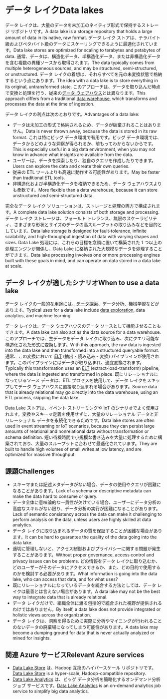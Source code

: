 # <a name="data-lakes"></a><span data-ttu-id="b9dc5-101">データ レイク</span><span class="sxs-lookup"><span data-stu-id="b9dc5-101">Data lakes</span></span>

<span data-ttu-id="b9dc5-102">データ レイクは、大量のデータを未加工のネイティブ形式で保持するストレージ リポジトリです。</span><span class="sxs-lookup"><span data-stu-id="b9dc5-102">A data lake is a storage repository that holds a large amount of data in its native, raw format.</span></span> <span data-ttu-id="b9dc5-103">データ レイク ストアは、テラバイト級およびペタバイト級のデータにスケーリングできるように最適化されています。</span><span class="sxs-lookup"><span data-stu-id="b9dc5-103">Data lake stores are optimized for scaling to terabytes and petabytes of data.</span></span> <span data-ttu-id="b9dc5-104">通常、データは、構造化データ、半構造化データ、または非構造化データを含む複数の異種ソースから取得されます。</span><span class="sxs-lookup"><span data-stu-id="b9dc5-104">The data typically comes from multiple heterogeneous sources, and may be structured, semi-structured, or unstructured.</span></span> <span data-ttu-id="b9dc5-105">データ レイクの着想は、それらすべてを元の未変換状態で格納するという点にあります。</span><span class="sxs-lookup"><span data-stu-id="b9dc5-105">The idea with a data lake is to store everything in its original, untransformed state.</span></span> <span data-ttu-id="b9dc5-106">このアプローチは、データを取り込んだ時点で変換と処理を行う、従来の[データ ウェアハウス](../scenarios/data-warehousing.md)とは異なります。</span><span class="sxs-lookup"><span data-stu-id="b9dc5-106">This approach differs from a traditional [data warehouse](../scenarios/data-warehousing.md), which transforms and processes the data at the time of ingestion.</span></span>

<span data-ttu-id="b9dc5-107">データ レイクの利点は次のとおりです。</span><span class="sxs-lookup"><span data-stu-id="b9dc5-107">Advantages of a data lake:</span></span>

- <span data-ttu-id="b9dc5-108">データは未加工の形式で格納されるため、データが破棄されることはありません。</span><span class="sxs-lookup"><span data-stu-id="b9dc5-108">Data is never thrown away, because the data is stored in its raw format.</span></span> <span data-ttu-id="b9dc5-109">これは特にビッグ データ環境で有用です。ビッグ データ環境では、データからどのような洞察が得られるか、前もってわからないからです。</span><span class="sxs-lookup"><span data-stu-id="b9dc5-109">This is especially useful in a big data environment, when you may not know in advance what insights are available from the data.</span></span>
- <span data-ttu-id="b9dc5-110">ユーザーは、データを探索したり、独自のクエリを作成したりできます。</span><span class="sxs-lookup"><span data-stu-id="b9dc5-110">Users can explore the data and create their own queries.</span></span>
- <span data-ttu-id="b9dc5-111">従来の ETL ツールよりも高速に動作する可能性があります。</span><span class="sxs-lookup"><span data-stu-id="b9dc5-111">May be faster than traditional ETL tools.</span></span>
- <span data-ttu-id="b9dc5-112">非構造化および半構造化データを格納できるため、データ ウェアハウスよりも柔軟です。</span><span class="sxs-lookup"><span data-stu-id="b9dc5-112">More flexible than a data warehouse, because it can store unstructured and semi-structured data.</span></span> 

<span data-ttu-id="b9dc5-113">完全なデータ レイク ソリューションは、ストレージと処理の両方で構成されます。</span><span class="sxs-lookup"><span data-stu-id="b9dc5-113">A complete data lake solution consists of both storage and processing.</span></span> <span data-ttu-id="b9dc5-114">データ レイク ストレージは、フォールト トレランス、無限のスケーラビリティ、さまざまな形状とサイズのデータ​​の高スループットの取り込みなどを目的としています。</span><span class="sxs-lookup"><span data-stu-id="b9dc5-114">Data lake storage is designed for fault-tolerance, infinite scalability, and high-throughput ingestion of data with varying shapes and sizes.</span></span> <span data-ttu-id="b9dc5-115">Data Lake 処理には、これらの目標を念頭に置いて構築された 1 つ以上の処理エンジンが関係し、Data Lake に格納された大規模なデータを処理することができます。</span><span class="sxs-lookup"><span data-stu-id="b9dc5-115">Data lake processing involves one or more processing engines built with these goals in mind, and can operate on data stored in a data lake at scale.</span></span>

## <a name="when-to-use-a-data-lake"></a><span data-ttu-id="b9dc5-116">データ レイクが適したシナリオ</span><span class="sxs-lookup"><span data-stu-id="b9dc5-116">When to use a data lake</span></span>

<span data-ttu-id="b9dc5-117">データ レイクの一般的な用途には、[データ探索](../scenarios/interactive-data-exploration.md)、データ分析、機械学習などがあります。</span><span class="sxs-lookup"><span data-stu-id="b9dc5-117">Typical uses for a data lake include [data exploration](../scenarios/interactive-data-exploration.md), data analytics, and machine learning.</span></span> 

<span data-ttu-id="b9dc5-118">データ レイクは、データ ウェアハウスのデータ ソースとして機能させることもできます。</span><span class="sxs-lookup"><span data-stu-id="b9dc5-118">A data lake can also act as the data source for a data warehouse.</span></span> <span data-ttu-id="b9dc5-119">このアプローチでは、生データをデータ レイクに取り込み、次にクエリ可能な構造化された形式に変換します。</span><span class="sxs-lookup"><span data-stu-id="b9dc5-119">With this approach, the raw data is ingested into the data lake and then transformed into a structured queryable format.</span></span> <span data-ttu-id="b9dc5-120">通常、この変換において [ELT](../scenarios/etl.md#extract-load-and-transform-elt) (抽出 - 読み込み - 変換) パイプラインが使用されます。このパイプラインにはデータが取り込まれ、適宜変換されます。</span><span class="sxs-lookup"><span data-stu-id="b9dc5-120">Typically this transformation uses an [ELT](../scenarios/etl.md#extract-load-and-transform-elt) (extract-load-transform) pipeline, where the data is ingested and transformed in place.</span></span> <span data-ttu-id="b9dc5-121">既にリレーショナルになっているソース データは、ETL プロセスを使用して、データ レイクをスキップしてデータ ウェアハウスに直接取り込まれる場合があります。</span><span class="sxs-lookup"><span data-stu-id="b9dc5-121">Source data that is already relational may go directly into the data warehouse, using an ETL process, skipping the data lake.</span></span>

<span data-ttu-id="b9dc5-122">Data Lake ストアは、イベント ストリーミングや IoT のシナリオでよく使用されます。変換やスキーマ定義を使用せずに、大量のリレーショナル データと非リレーショナル データを永続化できるためです。</span><span class="sxs-lookup"><span data-stu-id="b9dc5-122">Data lake stores are often used in event streaming or IoT scenarios, because they can persist large amounts of relational and nonrelational data without transformation or schema definition.</span></span> <span data-ttu-id="b9dc5-123">短い待機時間で小規模な書き込みを大量に処理するために構築されており、大量のスループットに合わせて最適化されています。</span><span class="sxs-lookup"><span data-stu-id="b9dc5-123">They are built to handle high volumes of small writes at low latency, and are optimized for massive throughput.</span></span>

## <a name="challenges"></a><span data-ttu-id="b9dc5-124">課題</span><span class="sxs-lookup"><span data-stu-id="b9dc5-124">Challenges</span></span>

- <span data-ttu-id="b9dc5-125">スキーマまたは記述メタデータがない場合、データの使用やクエリが困難になることがあります。</span><span class="sxs-lookup"><span data-stu-id="b9dc5-125">Lack of a schema or descriptive metadata can make the data hard to consume or query.</span></span>
- <span data-ttu-id="b9dc5-126">データ全体に意味論的な一貫性が欠けている場合、ユーザーにデータ分析の高度なスキルがない限り、データ分析の実行が困難になることがあります。</span><span class="sxs-lookup"><span data-stu-id="b9dc5-126">Lack of semantic consistency across the data can make it challenging to perform analysis on the data, unless users are highly skilled at data analytics.</span></span>
- <span data-ttu-id="b9dc5-127">データ レイクに取り込まれるデータの質を保証することが困難な場合があります。</span><span class="sxs-lookup"><span data-stu-id="b9dc5-127">It can be hard to guarantee the quality of the data going into the data lake.</span></span> 
- <span data-ttu-id="b9dc5-128">適切に管理しないと、アクセス制御およびプライバシーに関する問題が発生することがあります。</span><span class="sxs-lookup"><span data-stu-id="b9dc5-128">Without proper governance, access control and privacy issues can be problems.</span></span> <span data-ttu-id="b9dc5-129">どの情報をデータ レイクに取り込むか、どのユーザーがそのデータにアクセスできるか、また、どの目的で使用するのかを検討する必要があります。</span><span class="sxs-lookup"><span data-stu-id="b9dc5-129">What information is going into the data lake, who can access that data, and for what uses?</span></span>
- <span data-ttu-id="b9dc5-130">既にリレーショナルになっているデータを統合する方法としては、データ レイクは最善とは言えない場合があります。</span><span class="sxs-lookup"><span data-stu-id="b9dc5-130">A data lake may not be the best way to integrate data that is already relational.</span></span>
- <span data-ttu-id="b9dc5-131">データ レイクだけで、組織全体に渡る包括的で統合された視野が提供されるわけではありません。</span><span class="sxs-lookup"><span data-stu-id="b9dc5-131">By itself, a data lake does not provide integrated or holistic views across the organization.</span></span> 
- <span data-ttu-id="b9dc5-132">データ レイクは、洞察を得るために実際に分析やマイニングが行われることのないデータの廃棄場になってしまう可能性があります。</span><span class="sxs-lookup"><span data-stu-id="b9dc5-132">A data lake may become a dumping ground for data that is never actually analyzed or mined for insights.</span></span>

## <a name="relevant-azure-services"></a><span data-ttu-id="b9dc5-133">関連 Azure サービス</span><span class="sxs-lookup"><span data-stu-id="b9dc5-133">Relevant Azure services</span></span>

- <span data-ttu-id="b9dc5-134">[Data Lake Store](/azure/data-lake-store/) は、Hadoop 互換のハイパースケール リポジトリです。</span><span class="sxs-lookup"><span data-stu-id="b9dc5-134">[Data Lake Store](/azure/data-lake-store/) is a hyper-scale, Hadoop-compatible repository.</span></span>
- <span data-ttu-id="b9dc5-135">[Data Lake Analytics](/azure/data-lake-analytics/) は、ビッグ データ分析を簡略化するオンデマンド分析ジョブ サービスです。</span><span class="sxs-lookup"><span data-stu-id="b9dc5-135">[Data Lake Analytics](/azure/data-lake-analytics/) is an on-demand analytics job service to simplify big data analytics.</span></span>

